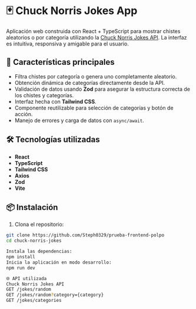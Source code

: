 # 🃏 Chuck Norris Jokes App

Aplicación web construida con React + TypeScript para mostrar chistes aleatorios o por categoría utilizando la [Chuck Norris Jokes API](https://api.chucknorris.io/). La interfaz es intuitiva, responsiva y amigable para el usuario.

## 🚀 Características principales

- Filtra chistes por categoría o genera uno completamente aleatorio.
- Obtención dinámica de categorías directamente desde la API.
- Validación de datos usando **Zod** para asegurar la estructura correcta de los chistes y categorías.
- Interfaz hecha con **Tailwind CSS**.
- Componente reutilizable para selección de categorías y botón de acción.
- Manejo de errores y carga de datos con `async/await`.

## 🛠️ Tecnologías utilizadas

- **React**
- **TypeScript**
- **Tailwind CSS**
- **Axios**
- **Zod** 
- **Vite** 

## 📦 Instalación

1. Clona el repositorio:

```bash
git clone https://github.com/Steph0329/prueba-frontend-polpo
cd chuck-norris-jokes

Instala las dependencias:
npm install
Inicia la aplicación en modo desarrollo:
npm run dev

🌐 API utilizada
Chuck Norris Jokes API
GET /jokes/random
GET /jokes/random?category={category}
GET /jokes/categories
